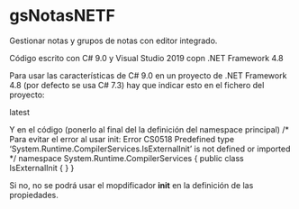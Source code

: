 # gsNotasNETF
 Gestionar notas y grupos de notas con editor integrado.
 
 Código escrito con C# 9.0 y Visual Studio 2019 copn .NET Framework 4.8
 
 Para usar las características de C# 9.0 en un proyecto de .NET Framework 4.8 (por defecto se usa C# 7.3)
 hay que indicar esto en el fichero del proyecto:
 
   <PropertyGroup>
    <LangVersion>latest</LangVersion>
  </PropertyGroup>

Y en el código (ponerlo al final del la definición del namespace principal)
/* 
Para evitar el error al usar init:
Error CS0518 Predefined type ‘System.Runtime.CompilerServices.IsExternalInit’ is not defined or imported
*/
namespace System.Runtime.CompilerServices
{
    public class IsExternalInit { }
}

Si no, no se podrá usar el mopdificador <b>init</b> en la definición de las propiedades.
